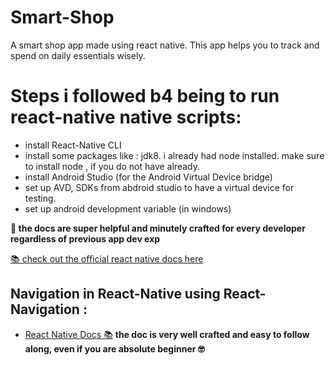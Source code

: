 # Smart-Shop
A smart shop app made using react native. This app helps you to track and spend on daily essentials wisely.


# Steps i followed b4 being to run react-native native scripts:
- install React-Native CLI
- install some packages like : jdk8. i already had node installed. make sure to install node , if you do not have already.
- install Android Studio (for the Android Virtual Device bridge)
- set up AVD, SDKs from abdroid studio to have a virtual device for testing.
- set up android development variable (in windows)

**📃 the docs are super helpful and minutely crafted for every developer regardless of previous app dev exp**

[📚 check out the official react native docs here](https://reactnative.dev/)

## Navigation in React-Native using React-Navigation : 
- [React Native Docs 📚](https://reactnative.dev/docs/navigation)
**the doc is very well crafted and easy to follow along, even if you are absolute beginner 🤓**
